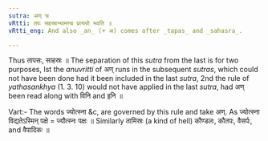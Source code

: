 ```yaml
---
sutra: अण् च
vRtti: तपः सहस्राभ्यामण्च प्रत्ययो भवति ॥
vRtti_eng: And also _an_ (+ अ) comes after _tapas_ and _sahasra_.

---
```

Thus तापसः, साहस्रः ॥ The separation of this _sutra_ from the last is for two purposes, Ist the _anuvritti_ of अण् runs in the subsequent _sutras_, which could not have been done had it been included in the last _sutra_, 2nd the rule of _yathasankhya_ (1. 3. 10) would not have applied in the last _sutra_, had अण् been read along with विनि and इनि ॥

Vart:- The words ज्योत्स्ना &c, are governed by this rule and take अण्. As ज्योत्स्ना विद्यतेऽस्मिन् पक्षे = ज्यौत्स्नः पक्षः ॥ Similarly तामिस्रः (a kind of hell) कौण्डलः, कौतपः, वैसर्पः, and वैपादिकः ॥